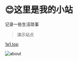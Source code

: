 # 😊这里是我的小站

记录一些生活琐事

>演示站点

[1e1.top](https://1e1.top)

![about](https://img.1e1.top/picture/202201181543250.jpg)
